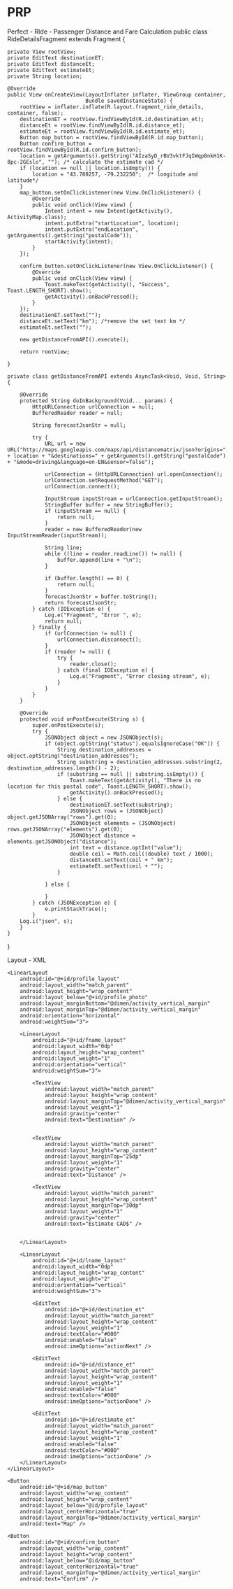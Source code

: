 # PRP
Perfect - RIde - Passenger
Distance and Fare Calculation 
public class RideDetailsFragment extends Fragment {

    private View rootView;
    private EditText destinationET;
    private EditText distanceEt;
    private EditText estimateEt;
    private String location;

    @Override
    public View onCreateView(LayoutInflater inflater, ViewGroup container,
                             Bundle savedInstanceState) {
        rootView = inflater.inflate(R.layout.fragment_ride_details, container, false);
        destinationET = rootView.findViewById(R.id.destination_et);
        distanceEt = rootView.findViewById(R.id.distance_et);
        estimateEt = rootView.findViewById(R.id.estimate_et);
        Button map_button = rootView.findViewById(R.id.map_button);
        Button confirm_button = rootView.findViewById(R.id.confirm_button);
        location = getArguments().getString("AIzaSyD_rBV3vktFJqIWqp8nkH1K-8pc-2GEslo", ""); /* calculate the estimate cad */
        if (location == null || location.isEmpty()) {
            location = "43.780257, -79.232250";  /* longitude and latitude*/
        }
        map_button.setOnClickListener(new View.OnClickListener() {
            @Override
            public void onClick(View view) {
                Intent intent = new Intent(getActivity(), ActivityMap.class);
                intent.putExtra("startLocation", location);
                intent.putExtra("endLocation", getArguments().getString("postalCode"));
                startActivity(intent);
            }
        });

        confirm_button.setOnClickListener(new View.OnClickListener() {
            @Override
            public void onClick(View view) {
                Toast.makeText(getActivity(), "Success", Toast.LENGTH_SHORT).show();
                getActivity().onBackPressed();
            }
        });
        destinationET.setText("");
        distanceEt.setText("km"); /*remove the set text km */
        estimateEt.setText("");

        new getDistanceFromAPI().execute();

        return rootView;

    }

    private class getDistanceFromAPI extends AsyncTask<Void, Void, String> {

        @Override
        protected String doInBackground(Void... params) {
            HttpURLConnection urlConnection = null;
            BufferedReader reader = null;

            String forecastJsonStr = null;

            try {
                URL url = new URL("http://maps.googleapis.com/maps/api/distancematrix/json?origins=" + location + "&destinations=" + getArguments().getString("postalCode") + "&mode=driving&language=en-EN&sensor=false");

                urlConnection = (HttpURLConnection) url.openConnection();
                urlConnection.setRequestMethod("GET");
                urlConnection.connect();

                InputStream inputStream = urlConnection.getInputStream();
                StringBuffer buffer = new StringBuffer();
                if (inputStream == null) {
                    return null;
                }
                reader = new BufferedReader(new InputStreamReader(inputStream));

                String line;
                while ((line = reader.readLine()) != null) {
                    buffer.append(line + "\n");
                }

                if (buffer.length() == 0) {
                    return null;
                }
                forecastJsonStr = buffer.toString();
                return forecastJsonStr;
            } catch (IOException e) {
                Log.e("Fragment", "Error ", e);
                return null;
            } finally {
                if (urlConnection != null) {
                    urlConnection.disconnect();
                }
                if (reader != null) {
                    try {
                        reader.close();
                    } catch (final IOException e) {
                        Log.e("Fragment", "Error closing stream", e);
                    }
                }
            }
        }

        @Override
        protected void onPostExecute(String s) {
            super.onPostExecute(s);
            try {
                JSONObject object = new JSONObject(s);
                if (object.optString("status").equalsIgnoreCase("OK")) {
                    String destination_addresses = object.optString("destination_addresses");
                    String substring = destination_addresses.substring(2, destination_addresses.length() - 2);
                    if (substring == null || substring.isEmpty()) {
                        Toast.makeText(getActivity(), "There is no location for this postal code", Toast.LENGTH_SHORT).show();
                        getActivity().onBackPressed();
                    } else {
                        destinationET.setText(substring);
                        JSONObject rows = (JSONObject) object.getJSONArray("rows").get(0);
                        JSONObject elements = (JSONObject) rows.getJSONArray("elements").get(0);
                        JSONObject distance = elements.getJSONObject("distance");
                        int text = distance.optInt("value");
                        double ceil = Math.ceil((double) text / 1000);
                        distanceEt.setText(ceil + " km");
                        estimateEt.setText(ceil + "");
                    }

                } else {

                }
            } catch (JSONException e) {
                e.printStackTrace();
            }
        Log.i("json", s);
        }
    }
}

Layout - XML

<RelativeLayout xmlns:android="http://schemas.android.com/apk/res/android"
    android:layout_width="match_parent"
    android:layout_height="match_parent">


    <LinearLayout
        android:id="@+id/profile_layout"
        android:layout_width="match_parent"
        android:layout_height="wrap_content"
        android:layout_below="@+id/profile_photo"
        android:layout_marginBottom="@dimen/activity_vertical_margin"
        android:layout_marginTop="@dimen/activity_vertical_margin"
        android:orientation="horizontal"
        android:weightSum="3">

        <LinearLayout
            android:id="@+id/fname_layout"
            android:layout_width="0dp"
            android:layout_height="wrap_content"
            android:layout_weight="1"
            android:orientation="vertical"
            android:weightSum="3">

            <TextView
                android:layout_width="match_parent"
                android:layout_height="wrap_content"
                android:layout_marginTop="@dimen/activity_vertical_margin"
                android:layout_weight="1"
                android:gravity="center"
                android:text="Destination" />


            <TextView
                android:layout_width="match_parent"
                android:layout_height="wrap_content"
                android:layout_marginTop="25dp"
                android:layout_weight="1"
                android:gravity="center"
                android:text="Distance" />

            <TextView
                android:layout_width="match_parent"
                android:layout_height="wrap_content"
                android:layout_marginTop="30dp"
                android:layout_weight="1"
                android:gravity="center"
                android:text="Estimate CAD$" />


        </LinearLayout>

        <LinearLayout
            android:id="@+id/lname_layout"
            android:layout_width="0dp"
            android:layout_height="wrap_content"
            android:layout_weight="2"
            android:orientation="vertical"
            android:weightSum="3">

            <EditText
                android:id="@+id/destination_et"
                android:layout_width="match_parent"
                android:layout_height="wrap_content"
                android:layout_weight="1"
                android:textColor="#000"
                android:enabled="false"
                android:imeOptions="actionNext" />

            <EditText
                android:id="@+id/distance_et"
                android:layout_width="match_parent"
                android:layout_height="wrap_content"
                android:layout_weight="1"
                android:enabled="false"
                android:textColor="#000"
                android:imeOptions="actionDone" />

            <EditText
                android:id="@+id/estimate_et"
                android:layout_width="match_parent"
                android:layout_height="wrap_content"
                android:layout_weight="1"
                android:enabled="false"
                android:textColor="#000"
                android:imeOptions="actionDone" />
        </LinearLayout>
    </LinearLayout>

    <Button
        android:id="@+id/map_button"
        android:layout_width="wrap_content"
        android:layout_height="wrap_content"
        android:layout_below="@id/profile_layout"
        android:layout_centerHorizontal="true"
        android:layout_marginTop="@dimen/activity_vertical_margin"
        android:text="Map" />

    <Button
        android:id="@+id/confirm_button"
        android:layout_width="wrap_content"
        android:layout_height="wrap_content"
        android:layout_below="@id/map_button"
        android:layout_centerHorizontal="true"
        android:layout_marginTop="@dimen/activity_vertical_margin"
        android:text="Confirm" />

</RelativeLayout>



